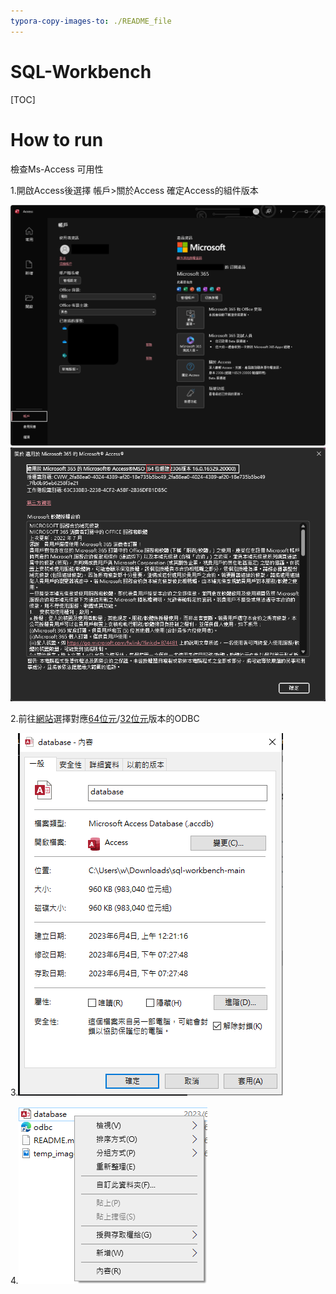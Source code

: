 ```yaml
---
typora-copy-images-to: ./README_file
---
```


# SQL-Workbench

[TOC]



# How to run

檢查Ms-Access 可用性

1.開啟Access後選擇 帳戶>關於Access 確定Access的組件版本

<img src="https://raw.githubusercontent.com/AI-Foundry-Face-Recognition-Project/sql-workbench/main/README_file/msaccess.png?token=GHSAT0AAAAAAB7YOOCXG2PYHJRWCKHMJ5RIZD4TFUA" style="zoom:80%;" />

<img src="https://raw.githubusercontent.com/AI-Foundry-Face-Recognition-Project/sql-workbench/main/README_file/accessinfo.png?token=GHSAT0AAAAAAB7YOOCXUXJONRHIQP3EKYNQZD4TKIA" style="zoom:80%;" />

2.前往[網站](https://dev.mysql.com/downloads/connector/odbc/)選擇對應[64位元](https://dev.mysql.com/get/Downloads/Connector-ODBC/8.0/mysql-connector-odbc-8.0.33-winx64.msi)/[32位元](https://dev.mysql.com/get/Downloads/Connector-ODBC/8.0/mysql-connector-odbc-8.0.33-win32.msi)版本的ODBC 

3.![](https://raw.githubusercontent.com/AI-Foundry-Face-Recognition-Project/sql-workbench/main/README_file/%E8%9E%A2%E5%B9%95%E6%93%B7%E5%8F%96%E7%95%AB%E9%9D%A2%202023-06-04%20192814.png?token=GHSAT0AAAAAAB7YOOCXGDKRE4XNSVRL4ADIZD4TWIA)

4.![](https://raw.githubusercontent.com/AI-Foundry-Face-Recognition-Project/sql-workbench/main/README_file/%E6%9C%AA%E5%91%BD%E5%90%8D.png?token=GHSAT0AAAAAAB7YOOCXDMPYXOIAXQBBM5QQZD4TTJQ)

